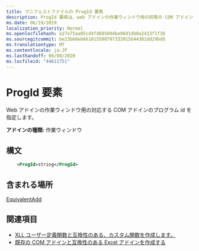 ```yaml
---
title: マニフェストファイルの ProgId 要素
description: ProgId 要素は、web アドインの作業ウィンドウ用の同等の COM アドインのプログラム ID を指定します。
ms.date: 06/19/2019
localization_priority: Normal
ms.openlocfilehash: e27e75aa05cd4fd605094be98d1db0a2413f1f36
ms.sourcegitcommit: be23b68eb661015508797333915b44381dd29bdb
ms.translationtype: MT
ms.contentlocale: ja-JP
ms.lasthandoff: 06/08/2020
ms.locfileid: "44611751"
---
```

# <a name="progid-element"></a>ProgId 要素

Web アドインの作業ウィンドウ用の対応する COM アドインのプログラム id を指定します。

**アドインの種類:** 作業ウィンドウ

## <a name="syntax"></a>構文

```XML
    <ProgId>string</ProgId>  
```

## <a name="contained-in"></a>含まれる場所

[EquivalentAdd](equivalentaddin.md)

## <a name="see-also"></a>関連項目

- [XLL ユーザー定義関数と互換性のある、カスタム関数を作成します。](../../excel/make-custom-functions-compatible-with-xll-udf.md)
- [既存の COM アドインと互換性のある Excel アドインを作成する](../../develop/make-office-add-in-compatible-with-existing-com-add-in.md)